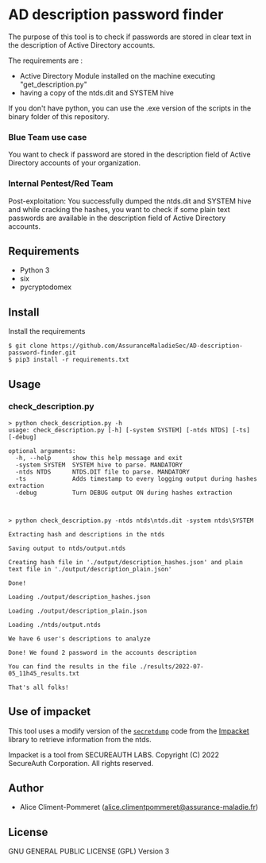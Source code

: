 # AD description password finder

The purpose of this tool is to check if passwords are stored in clear text in the description of Active Directory accounts.

The requirements are :
  - Active Directory Module installed on the machine executing "get_description.py"
  - having a copy of the ntds.dit and SYSTEM hive
  
 If you don't have python, you can use the .exe version of the scripts in the binary folder of this repository.
 
### Blue Team use case

You want to check if password are stored in the description field of Active Directory accounts of your organization.

### Internal Pentest/Red Team

Post-exploitation: You successfully dumped the ntds.dit and SYSTEM hive and while cracking the hashes, you want to check if some plain text passwords are available in the description field of Active Directory accounts.

## Requirements
- Python 3
- six
- pycryptodomex

## Install
Install the requirements
~~~
$ git clone https://github.com/AssuranceMaladieSec/AD-description-password-finder.git
$ pip3 install -r requirements.txt
~~~

## Usage
### check_description.py

```
> python check_description.py -h
usage: check_description.py [-h] [-system SYSTEM] [-ntds NTDS] [-ts] [-debug]

optional arguments:
  -h, --help      show this help message and exit
  -system SYSTEM  SYSTEM hive to parse. MANDATORY
  -ntds NTDS      NTDS.DIT file to parse. MANDATORY
  -ts             Adds timestamp to every logging output during hashes extraction
  -debug          Turn DEBUG output ON during hashes extraction



> python check_description.py -ntds ntds\ntds.dit -system ntds\SYSTEM

Extracting hash and descriptions in the ntds

Saving output to ntds/output.ntds

Creating hash file in './output/description_hashes.json' and plain text file in './output/description_plain.json'

Done!

Loading ./output/description_hashes.json

Loading ./output/description_plain.json

Loading ./ntds/output.ntds

We have 6 user's descriptions to analyze

Done! We found 2 password in the accounts description

You can find the results in the file ./results/2022-07-05_11h45_results.txt

That's all folks!
```

## Use of impacket

This tool uses a modify version of the [`secretdump`](https://github.com/SecureAuthCorp/impacket/blob/master/impacket/examples/secretsdump.py) code from the [Impacket](https://github.com/SecureAuthCorp/impacket) library to retrieve information from the ntds.

Impacket is a tool from SECUREAUTH LABS. Copyright (C) 2022 SecureAuth Corporation. All rights reserved.

## Author
- Alice Climent-Pommeret ([alice.climentpommeret@assurance-maladie.fr](mailto:alice.climentpommeret@assurance-maladie.fr))

## License
GNU GENERAL PUBLIC LICENSE (GPL) Version 3
